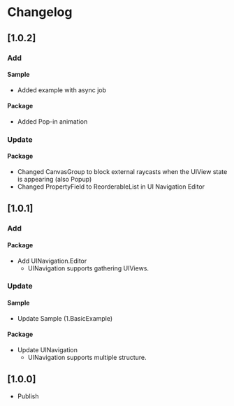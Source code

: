 # Changelog

## [1.0.2]

### Add

#### Sample
- Added example with async job

#### Package
- Added Pop-in animation

### Update

#### Package
- Changed CanvasGroup to block external raycasts when the UIView state is appearing (also Popup)
- Changed PropertyField to ReorderableList in UI Navigation Editor

## [1.0.1]

### Add

#### Package
- Add UINavigation.Editor
    - UINavigation supports gathering UIViews.

### Update

#### Sample
- Update Sample (1.BasicExample)

#### Package
- Update UINavigation
    - UINavigation supports multiple structure.


## [1.0.0]

- Publish